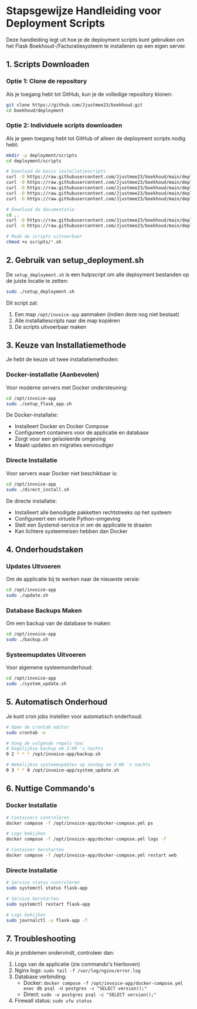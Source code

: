# Stapsgewijze Handleiding voor Deployment Scripts

Deze handleiding legt uit hoe je de deployment scripts kunt gebruiken om het Flask Boekhoud-/Facturatiesysteem te installeren op een eigen server.

## 1. Scripts Downloaden

### Optie 1: Clone de repository

Als je toegang hebt tot GitHub, kun je de volledige repository klonen:

```bash
git clone https://github.com/Jjustmee23/boekhoud.git
cd boekhoud/deployment
```

### Optie 2: Individuele scripts downloaden

Als je geen toegang hebt tot GitHub of alleen de deployment scripts nodig hebt:

```bash
mkdir -p deployment/scripts
cd deployment/scripts

# Download de basis installatiescripts
curl -O https://raw.githubusercontent.com/Jjustmee23/boekhoud/main/deployment/scripts/setup_flask_app.sh
curl -O https://raw.githubusercontent.com/Jjustmee23/boekhoud/main/deployment/scripts/direct_install.sh
curl -O https://raw.githubusercontent.com/Jjustmee23/boekhoud/main/deployment/scripts/update.sh
curl -O https://raw.githubusercontent.com/Jjustmee23/boekhoud/main/deployment/scripts/backup.sh
curl -O https://raw.githubusercontent.com/Jjustmee23/boekhoud/main/deployment/scripts/system_update.sh

# Download de documentatie
cd ..
curl -O https://raw.githubusercontent.com/Jjustmee23/boekhoud/main/deployment/README.md
curl -O https://raw.githubusercontent.com/Jjustmee23/boekhoud/main/deployment/INSTALLATIE_CHECKLIST.md

# Maak de scripts uitvoerbaar
chmod +x scripts/*.sh
```

## 2. Gebruik van setup_deployment.sh

De `setup_deployment.sh` is een hulpscript om alle deployment bestanden op de juiste locatie te zetten:

```bash
sudo ./setup_deployment.sh
```

Dit script zal:
1. Een map `/opt/invoice-app` aanmaken (indien deze nog niet bestaat)
2. Alle installatiescripts naar die map kopiëren
3. De scripts uitvoerbaar maken

## 3. Keuze van Installatiemethode

Je hebt de keuze uit twee installatiemethoden:

### Docker-installatie (Aanbevolen)

Voor moderne servers met Docker ondersteuning:

```bash
cd /opt/invoice-app
sudo ./setup_flask_app.sh
```

De Docker-installatie:
- Installeert Docker en Docker Compose
- Configureert containers voor de applicatie en database
- Zorgt voor een geïsoleerde omgeving
- Maakt updates en migraties eenvoudiger

### Directe Installatie

Voor servers waar Docker niet beschikbaar is:

```bash
cd /opt/invoice-app
sudo ./direct_install.sh
```

De directe installatie:
- Installeert alle benodigde pakketten rechtstreeks op het systeem
- Configureert een virtuele Python-omgeving
- Stelt een Systemd-service in om de applicatie te draaien
- Kan lichtere systeemeisen hebben dan Docker

## 4. Onderhoudstaken

### Updates Uitvoeren

Om de applicatie bij te werken naar de nieuwste versie:

```bash
cd /opt/invoice-app
sudo ./update.sh
```

### Database Backups Maken

Om een backup van de database te maken:

```bash
cd /opt/invoice-app
sudo ./backup.sh
```

### Systeemupdates Uitvoeren

Voor algemene systeemonderhoud:

```bash
cd /opt/invoice-app
sudo ./system_update.sh
```

## 5. Automatisch Onderhoud

Je kunt cron jobs instellen voor automatisch onderhoud:

```bash
# Open de crontab editor
sudo crontab -e

# Voeg de volgende regels toe:
# Dagelijkse backup om 2:00 's nachts
0 2 * * * /opt/invoice-app/backup.sh

# Wekelijkse systeemupdates op zondag om 3:00 's nachts
0 3 * * 0 /opt/invoice-app/system_update.sh
```

## 6. Nuttige Commando's

### Docker Installatie

```bash
# Containers controleren
docker compose -f /opt/invoice-app/docker-compose.yml ps

# Logs bekijken
docker compose -f /opt/invoice-app/docker-compose.yml logs -f

# Container herstarten
docker compose -f /opt/invoice-app/docker-compose.yml restart web
```

### Directe Installatie

```bash
# Service status controleren
sudo systemctl status flask-app

# Service herstarten
sudo systemctl restart flask-app

# Logs bekijken
sudo journalctl -u flask-app -f
```

## 7. Troubleshooting

Als je problemen ondervindt, controleer dan:

1. Logs van de applicatie (zie commando's hierboven)
2. Nginx logs: `sudo tail -f /var/log/nginx/error.log`
3. Database verbinding: 
   - Docker: `docker compose -f /opt/invoice-app/docker-compose.yml exec db psql -U postgres -c "SELECT version();"`
   - Direct: `sudo -u postgres psql -c "SELECT version();"`
4. Firewall status: `sudo ufw status`
